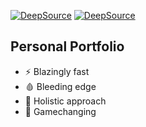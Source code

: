 [![DeepSource](https://deepsource.io/gh/Icasso/icasso.github.io.svg/?label=active+issues&show_trend=true&token=ncElKn3ovszob8ZgOfgnfsmC)](https://deepsource.io/gh/Icasso/icasso.github.io/?ref=repository-badge)
[![DeepSource](https://deepsource.io/gh/Icasso/icasso.github.io.svg/?label=resolved+issues&show_trend=true&token=ncElKn3ovszob8ZgOfgnfsmC)](https://deepsource.io/gh/Icasso/icasso.github.io/?ref=repository-badge)

## Personal Portfolio

- ⚡️ Blazingly fast
- 🩸 Bleeding edge
- 🌱 Holistic approach
- 🤯 Gamechanging
